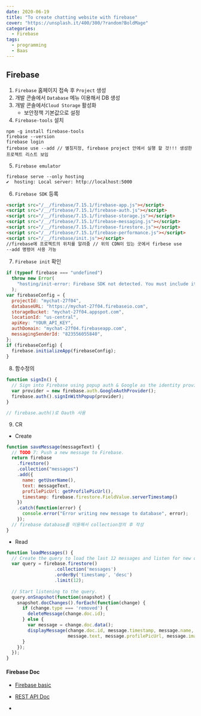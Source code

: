 ```yaml
---
date: 2020-06-19
title: "To create chatting website with firebase"
cover: "https://unsplash.it/400/300/?random?BoldMage"
categories:
  - Firebase
tags:
  - programming
  - Baas
---
```


## Firebase

1. `Firebase` 홈페이지 접속 후 `Project` 생성
2. 개발 콘솔에서 `Database` 메뉴 이용해서 DB 생성
3. 개발 콘솔에서`Cloud Storage` 활성화
   - 보안정책 기본값으로 설정
4. `Firebase-tools` 설치

```shell
npm -g install firebase-tools
firebase --version
firebase login
firebase use --add // 별칭지정, firebase project 안에서 실행 할 것!!! 생성한 프로젝트 리스트 보임
```

5. `Firebase emulator`

```shell
firebase serve --only hosting
✔  hosting: Local server: http://localhost:5000
```

6. `Firebase SDK` 등록

```html
<script src="/__/firebase/7.15.1/firebase-app.js"></script>
<script src="/__/firebase/7.15.1/firebase-auth.js"></script>
<script src="/__/firebase/7.15.1/firebase-storage.js"></script>
<script src="/__/firebase/7.15.1/firebase-messaging.js"></script>
<script src="/__/firebase/7.15.1/firebase-firestore.js"></script>
<script src="/__/firebase/7.15.1/firebase-performance.js"></script>
<script src="/__/firebase/init.js"></script>
//firebase에 프로젝트의 위치를 알려줌 // 위의 CDN이 있는 곳에서 firbese use
--add 명령어 사용 가능
```

7. `Firebase init` 확인

```javascript
if (typeof firebase === "undefined")
  throw new Error(
    "hosting/init-error: Firebase SDK not detected. You must include it before /__/firebase/init.js"
  );
var firebaseConfig = {
  projectId: "mychat-27f04",
  databaseURL: "https://mychat-27f04.firebaseio.com",
  storageBucket: "mychat-27f04.appspot.com",
  locationId: "us-central",
  apiKey: "YOUR_API_KEY",
  authDomain: "mychat-27f04.firebaseapp.com",
  messagingSenderId: "823556055840",
};
if (firebaseConfig) {
  firebase.initializeApp(firebaseConfig);
}
```

8. 함수정의

```javascript
function signIn() {
  // Sign into Firebase using popup auth & Google as the identity provider.
  var provider = new firebase.auth.GoogleAuthProvider();
  firebase.auth().signInWithPopup(provider);
}

// firebase.auth()로 Oauth 사용
```

9. CR

- Create

```javascript
function saveMessage(messageText) {
  // TODO 7: Push a new message to Firebase.
  return firebase
    .firestore()
    .collection("messages")
    .add({
      name: getUserName(),
      text: messageText,
      profilePicUrl: getProfilePicUrl(),
      timestamp: firebase.firestore.FieldValue.serverTimestamp()
    })
    .catch(function(error) {
      console.error("Error writing new message to database", error);
    });
  // firebase database를 이용해서 collection정의 후 작성
}
```

- Read

```javascript
function loadMessages() {
  // Create the query to load the last 12 messages and listen for new ones.
  var query = firebase.firestore()
                  .collection('messages')
                  .orderBy('timestamp', 'desc')
                  .limit(12);
  
  // Start listening to the query.
  query.onSnapshot(function(snapshot) {
    snapshot.docChanges().forEach(function(change) {
      if (change.type === 'removed') {
        deleteMessage(change.doc.id);
      } else {
        var message = change.doc.data();
        displayMessage(change.doc.id, message.timestamp, message.name,
                       message.text, message.profilePicUrl, message.imageUrl);
      }
    });
  });
}
```





#### Firebase Doc

- [Firebase basic](https://codelabs.developers.google.com/codelabs/firebase-web/?authuser=0#0)

- [REST API Doc](https://firebase.google.com/docs/reference/rest/database)
- 

